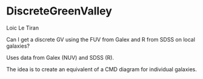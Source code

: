 # DiscreteGreenValley
Loic Le Tiran

Can I get a discrete GV using the FUV from Galex and R from SDSS on local galaxies?

Uses data from Galex (NUV) and SDSS (R).

The idea is to create an equivalent of a CMD diagram for individual galaxies.
